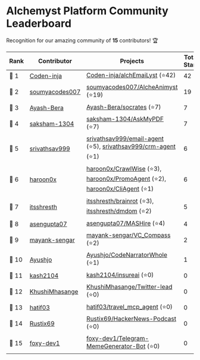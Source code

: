 
# Alchemyst Platform Community Leaderboard

Recognition for our amazing community of **15** contributors! 🏆

| **Rank** | **Contributor** | **Projects** | **Total Stars** |
| -------------- | -------------- | ------------ | --------------- |
| 🥇 1 | [Coden-inja](https://github.com/Coden-inja) | [Coden-inja/alchEmaiLyst](https://github.com/Coden-inja/alchEmaiLyst) (⭐42) | 42 |
| 🥈 2 | [soumyacodes007](https://github.com/soumyacodes007) | [soumyacodes007/AlcheAnimyst](https://github.com/soumyacodes007/AlcheAnimyst) (⭐19) | 19 |
| 🥉 3 | [Ayash-Bera](https://github.com/Ayash-Bera) | [Ayash-Bera/socrates](https://github.com/Ayash-Bera/socrates) (⭐7) | 7 |
| 🌟 4 | [saksham-1304](https://github.com/saksham-1304) | [saksham-1304/AskMyPDF](https://github.com/saksham-1304/AskMyPDF) (⭐7) | 7 |
| 🌟 5 | [srivathsav999](https://github.com/srivathsav999) | [srivathsav999/email-agent](https://github.com/srivathsav999/email-agent) (⭐5), [srivathsav999/crm-agent](https://github.com/srivathsav999/crm-agent) (⭐1) | 6 |
| 🌟 6 | [haroon0x](https://github.com/haroon0x) | [haroon0x/CrawlWise](https://github.com/haroon0x/CrawlWise) (⭐3), [haroon0x/PromoAgent](https://github.com/haroon0x/PromoAgent) (⭐2), [haroon0x/CliAgent](https://github.com/haroon0x/CliAgent) (⭐1) | 6 |
| 🌟 7 | [itsshresth](https://github.com/itsshresth) | [itsshresth/brainrot](https://github.com/itsshresth/brainrot) (⭐3), [itsshresth/dmdom](https://github.com/itsshresth/dmdom) (⭐2) | 5 |
| 🌟 8 | [asengupta07](https://github.com/asengupta07) | [asengupta07/MASHire](https://github.com/asengupta07/MASHire) (⭐4) | 4 |
| 🌟 9 | [mayank-sengar](https://github.com/mayank-sengar) | [mayank-sengar/VC_Compass](https://github.com/mayank-sengar/VC_Compass) (⭐2) | 2 |
| 🌟 10 | [Ayushjo](https://github.com/Ayushjo) | [Ayushjo/CodeNarratorWhole](https://github.com/Ayushjo/CodeNarratorWhole) (⭐1) | 1 |
| 🌟 11 | [kash2104](https://github.com/kash2104) | [kash2104/insureai](https://github.com/kash2104/insureai) (⭐0) | 0 |
| 🌟 12 | [KhushiMhasange](https://github.com/KhushiMhasange) | [KhushiMhasange/Twitter-lead](https://github.com/KhushiMhasange/Twitter-lead) (⭐0) | 0 |
| 🌟 13 | [hatif03](https://github.com/hatif03) | [hatif03/travel_mcp_agent](https://github.com/hatif03/travel_mcp_agent) (⭐0) | 0 |
| 🌟 14 | [Rustix69](https://github.com/Rustix69) | [Rustix69/HackerNews-Podcast](https://github.com/Rustix69/HackerNews-Podcast) (⭐0) | 0 |
| 🌟 15 | [foxy-dev1](https://github.com/foxy-dev1) | [foxy-dev1/Telegram-MemeGenerator-Bot](https://github.com/foxy-dev1/Telegram-MemeGenerator-Bot) (⭐0) | 0 |

